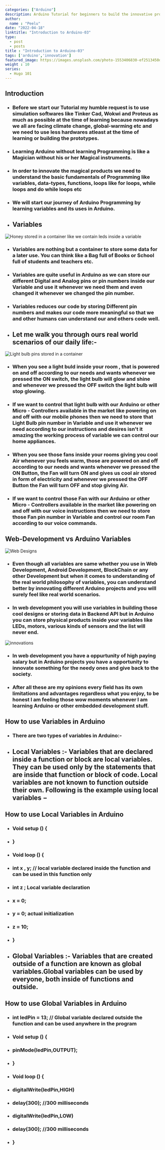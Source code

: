 ```yaml
---
categories: ["Arduino"]
description: Arduino Tutorial for beginners to build the innovative products and use it in our daily life
author:
  name : "Peelu"
date: "2022-04-18"
linktitle: "Introduction to Arduino-03"
type: 
  - post
  - posts
title : "Introduction to Arduino-03"
tags: ['arduino','innovation']
featured_image: https://images.unsplash.com/photo-1553406830-ef2513450d76?ixlib=rb-1.2.1&ixid=MnwxMjA3fDB8MHxwaG90by1wYWdlfHx8fGVufDB8fHx8&auto=format&fit=crop&w=1031&q=80
weight : 10
series:  
  - Hugo 101
---
```


## Introduction

- ### Before we start our Tutorial my humble request is to use simulation softwares like Tinker Cad, Wokwi and Proteus as much as possible at the time of learning because nowadays we all are facing climate change, global-warming etc and we need to use less hardwares atleast at the time of learning or building the prototypes.

- ### Learning Arduino without learning Programming is like a Magician without his or her Magical instruments.

- ### In order to innovate the magical products we need to understand the basic fundamentals of Programming like variables, data-types, functions, loops like for loops, while loops and do while loops etc

- ### We will start our journey of Arduino Programming by learning variables and its uses in Arduino.

- ## Variables


![Honey stored in a container like we contain leds inside a variable](https://cdn.pixabay.com/photo/2015/06/27/16/35/honey-823614_960_720.jpg)

- ### Variables are nothing but a container to store some data for a later use. You can think like a Bag full of Books or School full of students and teachers etc.

- ### Variables are quite useful in Arduino as we can store our different Digital and Analog pins or pin numbers inside our Variable and use it whenever we need them and even changed it whenever we changed the pin number.

- ### Variables reduces our code by storing Different pin numbers and makes our code more meaningful so that we and other humans can understand our and others code well.

- ## Let me walk you through ours real world scenarios of our daily life:-

![Light bulb pins stored in a container](https://images.unsplash.com/photo-1623780569981-8ecf6b181928?ixlib=rb-1.2.1&ixid=MnwxMjA3fDB8MHxwaG90by1wYWdlfHx8fGVufDB8fHx8&auto=format&fit=crop&w=1118&q=80)

- ### When you see a light buld inside your room , that is powered on and off according to our needs and wants whenever we pressed the ON switch, the light bulb will glow and shine and whenever we pressed the OFF switch the light bulb will stop glowing.

- ### If we want to control that light bulb with our Arduino or other Micro - Controllers available in the market like powering on and off with our mobile phones then we need to store that Light Bulb pin number in Variable and use it whenever we need according to our instructions and desires isn't it amazing the working process of variable we can control our home appliances.

- ### When you see those fans inside your rooms giving you cool Air whenever you feels warm, those are powered on and off according to our needs and wants whenever we pressed the ON Button, the Fan will turn ON and gives us cool air stored in form of electricity and whenever we pressed the OFF Button the Fan will turn OFF and stop giving Air.

- ### If we want to control those Fan with our Arduino or other Micro - Controllers available in the market like powering on and off with our voice instructions then we need to store those Fan pin number in Variable and control our room Fan according to our voice commands.

## Web-Development vs Arduino Variables

![Web Designs](https://images.unsplash.com/photo-1547658719-da2b51169166?ixlib=rb-1.2.1&ixid=MnwxMjA3fDB8MHxwaG90by1wYWdlfHx8fGVufDB8fHx8&auto=format&fit=crop&w=464&q=80)

- ### Even though all variables are same whether you use in Web Development, Android Development, BlockChain or any other Development but when it comes to understanding of the real world philosophy of variables, you can understand better by innovating different Arduino projects and you will surely feel like real world scenarios.

- ### In web development you will use variables in building those cool designs or storing data in Backend API but in Arduino you can store physical products inside your variables like LEDs, motors, various kinds of sensors and the list will never end.

![innovations](https://images.unsplash.com/photo-1485827404703-89b55fcc595e?ixlib=rb-1.2.1&ixid=MnwxMjA3fDB8MHxwaG90by1wYWdlfHx8fGVufDB8fHx8&auto=format&fit=crop&w=1170&q=80)

- ### In web development you have a oppurtunity of high paying salary but in Arduino projects you have a opportunity to innovate something for the needy ones and give back to the society.

- ### After all these are my opinions every field has its own limitations and advantages regardless what you enjoy, to be honest I am feeling those wow moments whenever I am learning Arduino or other embedded development stuff.

## How to use Variables in Arduino

- ### There are two types of variables in Arduino:-

- ## Local Variables :- Variables that are declared inside a function or block are local variables. They can be used only by the statements that are inside that function or block of code. Local variables are not known to function outside their own. Following is the example using local variables −

## How to use Local Variables in Arduino

- ### Void setup () {

- ### }

- ### Void loop () {

- ###    int x , y; // local variable declared inside the function and can be used in this function only

- ###    int z ; Local variable declaration

- ###    x = 0;

- ###    y = 0; actual initialization

- ###    z = 10;

- ### }


- ## Global Variables :- Variables that are created outside of a function are known as global variables.Global variables can be used by everyone, both inside of functions and outside.

## How to use Global Variables in Arduino

- ### int ledPin = 13; // Global variable  declared outside the function and can be used anywhere in the program

- ### Void setup () {

- ### pinMode(ledPin,OUTPUT);

- ### }

- ### Void loop () {

- ### digitalWrite(ledPin,HIGH)

- ### delay(300); //300 milliseconds

- ### digitalWrite(ledPin,LOW)

- ### delay(300); //300 milliseconds

- ### }


